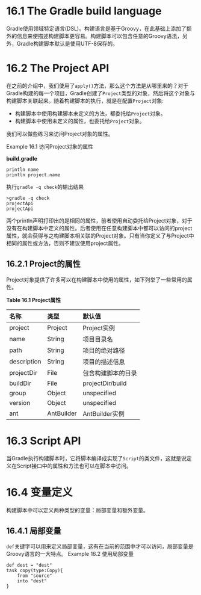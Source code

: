 # 16.1 The Gradle build language

Gradle使用领域特定语言\(DSL\)。构建语言是基于Groovy，在此基础上添加了额外的信息来使描述构建脚本更容易。构建脚本可以包含任意的Groovy语法，另外，Gradle构建脚本默认是使用UTF-8保存的。

# 16.2 The Project API

在之前的介绍中，我们使用了`apply()`方法，那么这个方法是从哪里来的？对于Gradle构建的每一个项目，Gradle创建了`Project`类型的对象，然后将这个对象与构建脚本关联起来。随着构建脚本的执行，就是在配置`Project`对象:

* 构建脚本中使用构建脚本未定义的方法，都委托给`Project`对象。
* 构建脚本中使用未定义的属性，也委托给`Project`对象。

我们可以做些练习来访问Project对象的属性。

Example 16.1 访问Project对象的属性

**build.gradle**

```
println name
println project.name
```

执行`gradle -q check`的输出结果

```
>gradle -q check
projectApi
projectApi
```

两个println声明打印出的是相同的属性，前者使用自动委托给Project对象，对于没有在构建脚本中定义的属性。后者使用在任意构建脚本中都可以访问的project属性，就会获得与之构建脚本相关联的Project对象。只有当你定义了与Project中相同的属性或方法，否则不建议使用project属性。

## 16.2.1 Project的属性

Project对象提供了许多可以在构建脚本中使用的属性，如下列举了一些常用的属性。

**Table 16.1 Project属性**

| 名称 | 类型 | 默认值 |
| :--- | :--- | :--- |
| project | Project | Project实例 |
| name | String | 项目目录名 |
| path | String | 项目的绝对路径 |
| description | String | 项目的描述信息 |
| projectDir | File | 包含构建脚本的目录 |
| buildDir | File | projectDir\/build |
| group | Object | unspecified |
| version | Object | unspecified |
| ant | AntBuilder | AntBuilder实例 |

# 16.3 Script API

当Gradle执行构建脚本时，它将脚本编译成实现了`Script`的类文件，这就是说定义在Script接口中的属性和方法也可以在脚本中访问。

# 16.4 变量定义

构建脚本中可以定义两种类型的变量：局部变量和额外变量。

## 16.4.1 局部变量
`def`关键字可以用来定义局部变量，这有在当前的范围中才可以访问，局部变量是Groovy语言的一大特点。
Example 16.2 使用局部变量
```
def dest = "dest"
task copy(type:Copy){
    from "source"
    into "dest"
}
```

